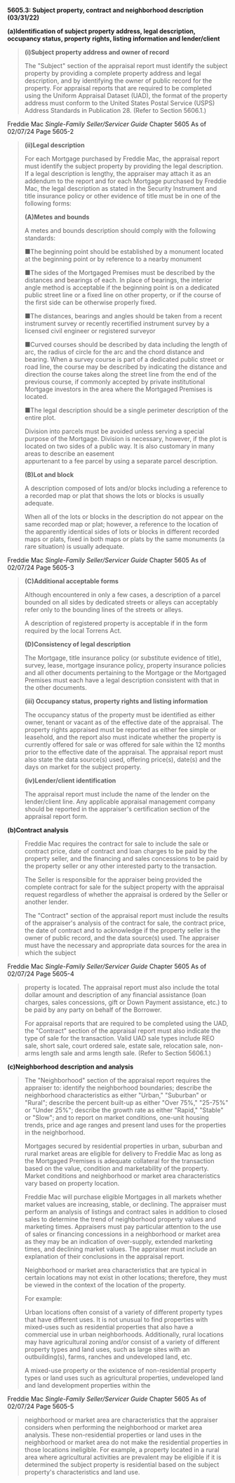 **5605.3: Subject property, contract and neighborhood description
(03/31/22)**

**(a)Identification of subject property address, legal description,
occupancy status, property** **rights, listing information and
lender/client**

> **(i)Subject property address and owner of record**
>
> The "Subject" section of the appraisal report must identify the
> subject property by providing a complete property address and legal
> description, and by identifying the owner of public record for the
> property. For appraisal reports that are required to be completed
> using the Uniform Appraisal Dataset (UAD), the format of the property
> address must conform to the United States Postal Service (USPS)
> Address Standards in Publication 28. (Refer to Section 5606.1.)

Freddie Mac *Single-Family Seller/Servicer Guide* Chapter 5605 As of
02/07/24 Page 5605-2

> **(ii)Legal description**
>
> For each Mortgage purchased by Freddie Mac, the appraisal report must
> identify the subject property by providing the legal description. If a
> legal description is lengthy, the appraiser may attach it as an
> addendum to the report and for each Mortgage purchased by Freddie Mac,
> the legal description as stated in the Security Instrument and title
> insurance policy or other evidence of title must be in one of the
> following forms:
>
> **(A)Metes and bounds**
>
> A metes and bounds description should comply with the following
> standards:
>
> ■The beginning point should be established by a monument located at
> the beginning point or by reference to a nearby monument
>
> ■The sides of the Mortgaged Premises must be described by the
> distances and bearings of each. In place of bearings, the interior
> angle method is acceptable if the beginning point is on a dedicated
> public street line or a fixed line on other property, or if the course
> of the first side can be otherwise properly fixed.
>
> ■The distances, bearings and angles should be taken from a recent
> instrument survey or recently recertified instrument survey by a
> licensed civil engineer or registered surveyor
>
> ■Curved courses should be described by data including the length of
> arc, the radius of circle for the arc and the chord distance and
> bearing. When a survey course is part of a dedicated public street or
> road line, the course may be described by indicating the distance and
> direction the course takes along the street line from the end of the
> previous course, if commonly accepted by private institutional\
> Mortgage investors in the area where the Mortgaged Premises is
> located.
>
> ■The legal description should be a single perimeter description of the
> entire plot.
>
> Division into parcels must be avoided unless serving a special purpose
> of the Mortgage. Division is necessary, however, if the plot is
> located on two sides of a public way. It is also customary in many
> areas to describe an easement\
> appurtenant to a fee parcel by using a separate parcel description.
>
> **(B)Lot and block**
>
> A description composed of lots and/or blocks including a reference to
> a recorded map or plat that shows the lots or blocks is usually
> adequate.
>
> When all of the lots or blocks in the description do not appear on the
> same recorded map or plat; however, a reference to the location of the
> apparently identical sides of lots or blocks in different recorded
> maps or plats, fixed in both maps or plats by the same monuments (a
> rare situation) is usually adequate.

Freddie Mac *Single-Family Seller/Servicer Guide* Chapter 5605 As of
02/07/24 Page 5605-3

> **(C)Additional acceptable forms**
>
> Although encountered in only a few cases, a description of a parcel
> bounded on all sides by dedicated streets or alleys can acceptably
> refer only to the bounding lines of the streets or alleys.
>
> A description of registered property is acceptable if in the form
> required by the local Torrens Act.
>
> **(D)Consistency of legal description**
>
> The Mortgage, title insurance policy (or substitute evidence of
> title), survey, lease, mortgage insurance policy, property insurance
> policies and all other documents pertaining to the Mortgage or the
> Mortgaged Premises must each have a legal description consistent with
> that in the other documents.
>
> **(iii) Occupancy status, property rights and listing information**
>
> The occupancy status of the property must be identified as either
> owner, tenant or vacant as of the effective date of the appraisal. The
> property rights appraised must be reported as either fee simple or
> leasehold, and the report also must indicate whether the property is
> currently offered for sale or was offered for sale within the 12
> months prior to the effective date of the appraisal. The appraisal
> report must also state the data source(s) used, offering price(s),
> date(s) and the days on market for the subject property.
>
> **(iv)Lender/client identification**
>
> The appraisal report must include the name of the lender on the
> lender/client line. Any applicable appraisal management company should
> be reported in the appraiser's certification section of the appraisal
> report form.

**(b)Contract analysis**

> Freddie Mac requires the contract for sale to include the sale or
> contract price, date of contract and loan charges to be paid by the
> property seller, and the financing and sales concessions to be paid by
> the property seller or any other interested party to the transaction.
>
> The Seller is responsible for the appraiser being provided the
> complete contract for sale for the subject property with the appraisal
> request regardless of whether the appraisal is ordered by the Seller
> or another lender.
>
> The "Contract" section of the appraisal report must include the
> results of the appraiser's analysis of the contract for sale, the
> contract price, the date of contract and to acknowledge if the
> property seller is the owner of public record, and the data source(s)
> used. The appraiser must have the necessary and appropriate data
> sources for the area in which the subject

Freddie Mac *Single-Family Seller/Servicer Guide* Chapter 5605 As of
02/07/24 Page 5605-4

> property is located. The appraisal report must also include the total
> dollar amount and description of any financial assistance (loan
> charges, sales concessions, gift or Down Payment assistance, etc.) to
> be paid by any party on behalf of the Borrower.
>
> For appraisal reports that are required to be completed using the UAD,
> the "Contract" section of the appraisal report must also indicate the
> type of sale for the transaction. Valid UAD sale types include REO
> sale, short sale, court ordered sale, estate sale, relocation sale,
> non-arms length sale and arms length sale. (Refer to Section 5606.1.)

**(c)Neighborhood description and analysis**

> The "Neighborhood" section of the appraisal report requires the
> appraiser to: identify the neighborhood boundaries; describe the
> neighborhood characteristics as either "Urban," "Suburban" or "Rural";
> describe the percent built-up as either "Over 75%," "25-75%" or "Under
> 25%"; describe the growth rate as either "Rapid," "Stable" or "Slow";
> and to report on market conditions, one-unit housing trends, price and
> age ranges and present land uses for the properties in the
> neighborhood.
>
> Mortgages secured by residential properties in urban, suburban and
> rural market areas are eligible for delivery to Freddie Mac as long as
> the Mortgaged Premises is adequate collateral for the transaction
> based on the value, condition and marketability of the property.
> Market conditions and neighborhood or market area characteristics vary
> based on property location.
>
> Freddie Mac will purchase eligible Mortgages in all markets whether
> market values are increasing, stable, or declining. The appraiser must
> perform an analysis of listings and contract sales in addition to
> closed sales to determine the trend of neighborhood property values
> and marketing times. Appraisers must pay particular attention to the
> use of sales or financing concessions in a neighborhood or market area
> as they may be an indication of over-supply, extended marketing times,
> and declining market values. The appraiser must include an explanation
> of their conclusions in the appraisal report.
>
> Neighborhood or market area characteristics that are typical in
> certain locations may not exist in other locations; therefore, they
> must be viewed in the context of the location of the property.
>
> For example:
>
> Urban locations often consist of a variety of different property types
> that have different uses. It is not unusual to find properties with
> mixed-uses such as residential properties that also have a commercial
> use in urban neighborhoods. Additionally, rural locations may have
> agricultural zoning and/or consist of a variety of different property
> types and land uses, such as large sites with an outbuilding(s),
> farms, ranches and undeveloped land, etc.
>
> A mixed-use property or the existence of non-residential property
> types or land uses such as agricultural properties, undeveloped land
> and land development properties within the

Freddie Mac *Single-Family Seller/Servicer Guide* Chapter 5605 As of
02/07/24 Page 5605-5

> neighborhood or market area are characteristics that the appraiser
> considers when performing the neighborhood or market area analysis.
> These non-residential properties or land uses in the neighborhood or
> market area do not make the residential properties in those locations
> ineligible. For example, a property located in a rural area where
> agricultural activities are prevalent may be eligible if it is
> determined the subject property is residential based on the subject
> property's characteristics and land use.